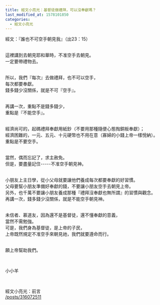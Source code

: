 ```yaml
---
title: 經文小亮光：基督徒做禮拜，可以沒奉獻嗎？
last_modified_at: 1578101850
categories:
  - 經文小亮光
---
```


<p>經文：『誰也不可空手朝見我』（出23：15）</p>

<p><br>
這裡講到去朝見耶和華時，不准空手去朝見。<br>
一定要帶禮物去。</p>

<p><br>
所以，我們『每次』去做禮拜，也不可以空手，<br>
每次都要奉獻。<br>
錢多錢少沒關係，就是不可『空手』。</p>

<p><br>
再講一次，重點不是錢多錢少，<br>
重點是『不能空手』。</p>

<p><br>
經濟尚可的，起碼禮拜奉獻用紙鈔（不要用那種隨便心態掏銅板奉獻）；<br>
經濟困難的，一元、五元、十元硬幣也不用在意（寡婦的小錢上帝一樣悅納）。<br>
重點是不要空手。</p>

<p><br>
當然，偶而忘記了，求主赦免。<br>
但是，要盡量記住-----不准空手朝見神。</p>

<p><br>
小朋友上主日學，從小父母就要讓他們養成每次都要奉獻的好習慣。<br>
父母要幫小朋友準備好奉獻的錢，不要讓小朋友空手去朝見上帝。<br>
另外，也千萬不要讓小朋友養成那種『禮拜沒奉獻也無所謂』的習慣與觀念。<br>
再講一次，錢多錢少沒關係，就是不能空手朝見神。</p>

<p><br>
未信者、慕道友，因為還不是基督徒，還不懂奉獻的意義，<br>
當然不需勉強。<br>
可是，我們身為基督徒，是上帝的子民，<br>
上帝既然規定不准空手來朝見祂，我們就要遵命而行。</p>

<p><br>
願上帝幫助我們。</p>

<p>&nbsp;</p>

<p>小小羊</p>

<p>&nbsp;</p>

<p>經文小亮光：前言<br>
<a href="/posts/316072511" target="_blank">/posts/316072511</a></p>

<p>&nbsp;</p>

